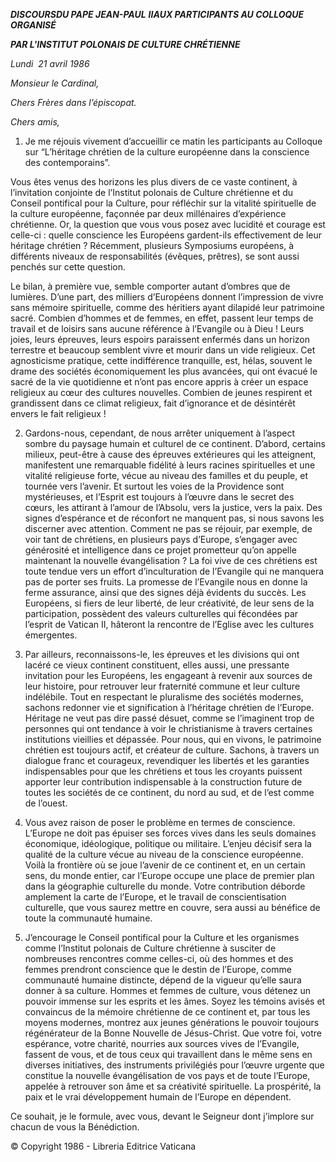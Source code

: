 ***DISCOURS******DU PAPE JEAN-PAUL*** ***II******AUX PARTICIPANTS AU COLLOQUE ORGANISÉ***

***PAR L'INSTITUT POLONAIS DE CULTURE CHRÉTIENNE***

*Lundi  21 avril 1986*

*Monsieur le Cardinal,*

*Chers Frères dans l’épiscopat.*

*Chers amis,*

1. Je me réjouis vivement d’accueillir ce matin les participants au Colloque sur “L’héritage chrétien de la culture européenne dans la conscience des contemporains”.

Vous êtes venus des horizons les plus divers de ce vaste continent, à l’invitation conjointe de l’Institut polonais de Culture chrétienne et du Conseil pontifical pour la Culture, pour réfléchir sur la vitalité spirituelle de la culture européenne, façonnée par deux millénaires d’expérience chrétienne. Or, la question que vous vous posez avec lucidité et courage est celle-ci : quelle conscience les Européens gardent-ils effectivement de leur héritage chrétien ? Récemment, plusieurs Symposiums européens, à différents niveaux de responsabilités (évêques, prêtres), se sont aussi penchés sur cette question.

Le bilan, à première vue, semble comporter autant d’ombres que de lumières. D’une part, des milliers d’Européens donnent l’impression de vivre sans mémoire spirituelle, comme des héritiers ayant dilapidé leur patrimoine sacré. Combien d’hommes et de femmes, en effet, passent leur temps de travail et de loisirs sans aucune référence à l’Evangile ou à Dieu ! Leurs joies, leurs épreuves, leurs espoirs paraissent enfermés dans un horizon terrestre et beaucoup semblent vivre et mourir dans un vide religieux. Cet agnosticisme pratique, cette indifférence tranquille, est, hélas, souvent le drame des sociétés économiquement les plus avancées, qui ont évacué le sacré de la vie quotidienne et n’ont pas encore appris à créer un espace religieux au cœur des cultures nouvelles. Combien de jeunes respirent et grandissent dans ce climat religieux, fait d’ignorance et de désintérêt envers le fait religieux !

2. Gardons-nous, cependant, de nous arrêter uniquement à l’aspect sombre du paysage humain et culturel de ce continent. D’abord, certains milieux, peut-être à cause des épreuves extérieures qui les atteignent, manifestent une remarquable fidélité à leurs racines spirituelles et une vitalité religieuse forte, vécue au niveau des familles et du peuple, et tournée vers l’avenir. Et surtout les voies de la Providence sont mystérieuses, et l’Esprit est toujours à l’œuvre dans le secret des cœurs, les attirant à l’amour de l’Absolu, vers la justice, vers la paix. Des signes d’espérance et de réconfort ne manquent pas, si nous savons les discerner avec attention. Comment ne pas se réjouir, par exemple, de voir tant de chrétiens, en plusieurs pays d’Europe, s’engager avec générosité et intelligence dans ce projet prometteur qu’on appelle maintenant la nouvelle évangélisation ? La foi vive de ces chrétiens est toute tendue vers un effort d’inculturation de l’Evangile qui ne manquera pas de porter ses fruits. La promesse de l’Evangile nous en donne la ferme assurance, ainsi que des signes déjà évidents du succès. Les Européens, si fiers de leur liberté, de leur créativité, de leur sens de la participation, possèdent des valeurs culturelles qui fécondées par l’esprit de Vatican II, hâteront la rencontre de l’Eglise avec les cultures émergentes.

3. Par ailleurs, reconnaissons-le, les épreuves et les divisions qui ont lacéré ce vieux continent constituent, elles aussi, une pressante invitation pour les Européens, les engageant à revenir aux sources de leur histoire, pour retrouver leur fraternité commune et leur culture indélébile. Tout en respectant le pluralisme des sociétés modernes, sachons redonner vie et signification à l’héritage chrétien de l’Europe. Héritage ne veut pas dire passé désuet, comme se l’imaginent trop de personnes qui ont tendance à voir le christianisme à travers certaines institutions vieillies et dépassée. Pour nous, qui en vivons, le patrimoine chrétien est toujours actif, et créateur de culture. Sachons, à travers un dialogue franc et courageux, revendiquer les libertés et les garanties indispensables pour que les chrétiens et tous les croyants puissent apporter leur contribution indispensable à la construction future de toutes les sociétés de ce continent, du nord au sud, et de l’est comme de l’ouest.

4. Vous avez raison de poser le problème en termes de conscience. L’Europe ne doit pas épuiser ses forces vives dans les seuls domaines économique, idéologique, politique ou militaire. L’enjeu décisif sera la qualité de la culture vécue au niveau de la conscience européenne. Voilà la frontière où se joue l’avenir de ce continent et, en un certain sens, du monde entier, car l’Europe occupe une place de premier plan dans la géographie culturelle du monde. Votre contribution déborde amplement la carte de l’Europe, et le travail de conscientisation culturelle, que vous saurez mettre en couvre, sera aussi au bénéfice de toute la communauté humaine.

5. J’encourage le Conseil pontifical pour la Culture et les organismes comme l’Institut polonais de Culture chrétienne à susciter de nombreuses rencontres comme celles-ci, où des hommes et des femmes prendront conscience que le destin de l’Europe, comme communauté humaine distincte, dépend de la vigueur qu’elle saura donner à sa culture. Hommes et femmes de culture, vous détenez un pouvoir immense sur les esprits et les âmes. Soyez les témoins avisés et convaincus de la mémoire chrétienne de ce continent et, par tous les moyens modernes, montrez aux jeunes générations le pouvoir toujours régénérateur de la Bonne Nouvelle de Jésus-Christ. Que votre foi, votre espérance, votre charité, nourries aux sources vives de l’Evangile, fassent de vous, et de tous ceux qui travaillent dans le même sens en diverses initiatives, des instruments privilégiés pour l’œuvre urgente que constitue la nouvelle évangélisation de vos pays et de toute l’Europe, appelée à retrouver son âme et sa créativité spirituelle. La prospérité, la paix et le vrai développement humain de l’Europe en dépendent.

Ce souhait, je le formule, avec vous, devant le Seigneur dont j’implore sur chacun de vous la Bénédiction.

© Copyright 1986 - Libreria Editrice Vaticana